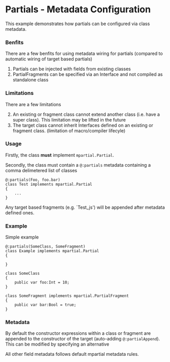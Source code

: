 Partials - Metadata Configuration
=================

This example demonstrates how partials can be configured via class metadata.

### Benfits

There are a few benfits for using metadata wiring for partials (compared to
automatic wiring of target based partials)

1. Partials can be injected with fields from existing classes
2. PartialFragments can be specified via an Interface and not compiled as standalone class


### Limitations

There are a few limitations

2. An existing or fragment class cannot extend another class (i.e. have a super class). This limitation may be lifted in the future
3. The target class cannot inherit Interfaces defined on an existing or fragment class.
(limitation of macro/compiler lifecyle)



### Usage

Firstly, the class **must** implement `mpartial.Partial`.

Secondly, the class must contain a `@:partials` metadata containing a comma delimetered list of classes

	@:partials(Foo, foo.bar)
	class Test implements mpartial.Partial
	{
		...
	}

Any target based fragments (e.g. `Test_js') will be appended after metadata defined ones.

### Example

Simple example

	@:partials(SomeClass, SomeFragment)
	class Example implements mpartial.Partial
	{

	}

	class SomeClass
	{
		public var foo:Int = 10;
	}

	class SomeFragment implements mpartial.PartialFragment
	{
		public var bar:Bool = true;
	}


### Metadata

By default the constructor expressions within a class or fragment are appended to the
constructor of the target (auto-adding `@:partialAppend`). This can be modified by
specifying an alternative

All other field metadata follows default mpartial metadata rules.



